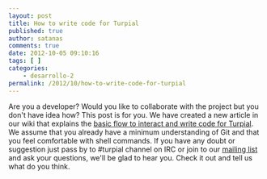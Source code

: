 ```yaml
---
layout: post
title: How to write code for Turpial
published: true
author: satanas
comments: true
date: 2012-10-05 09:10:16
tags: [ ]
categories:
    - desarrollo-2
permalink: /2012/10/how-to-write-code-for-turpial
---
```

Are you a developer? Would you like to collaborate with the project but you don't have idea how? This post is for you. We have created a new article in our wiki that explains the [basic flow to interact and write code for Turpial][1]. We assume that you already have a minimum understanding of Git and that you feel comfortable with shell commands. If you have any doubt or suggestion just pass by to #turpial channel on IRC or join to our [mailing list][2] and ask your questions, we'll be glad to hear you. Check it out and tell us what do you think.

 [1]: http://wiki.turpial.org.ve/dev:how_to_write_code
 [2]: http://groups.google.com/group/turpial-dev